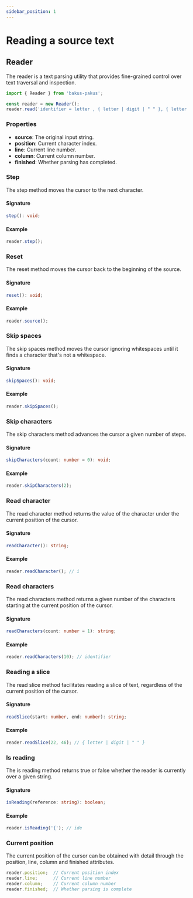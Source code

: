 ```yaml
---
sidebar_position: 1
---
```


# Reading a source text

## Reader

The reader is a text parsing utility that provides fine-grained control over text traversal and inspection.

```typescript
import { Reader } from 'bakus-pakus';

const reader = new Reader();
reader.read('identifier = letter , { letter | digit | " " }, { letter | digit } ;');
```

### Properties

- **source**: The original input string.
- **position**: Current character index.
- **line**: Current line number.
- **column**: Current column number.
- **finished**: Whether parsing has completed.

### Step

The step method moves the cursor to the next character.

#### Signature

```typescript
step(): void;
```

#### Example

```typescript
reader.step();
```

### Reset

The reset method moves the cursor back to the beginning of the source.

#### Signature

```typescript
reset(): void;
```

#### Example

```typescript
reader.source();
```

### Skip spaces

The skip spaces method moves the cursor ignoring whitespaces until it finds a character that's not a whitespace.

#### Signature

```typescript
skipSpaces(): void;
```

#### Example

```typescript
reader.skipSpaces();
```

### Skip characters

The skip characters method advances the cursor a given number of steps.

#### Signature

```typescript
skipCharacters(count: number = 0): void;
```

#### Example

```typescript
reader.skipCharacters(2);
```

### Read character

The read character method returns the value of the character under the current position of the cursor.

#### Signature

```typescript
readCharacter(): string;
```

#### Example

```typescript
reader.readCharacter(); // i
```

### Read characters

The read characters method returns a given number of the characters starting at the current position of the cursor.

#### Signature

```typescript
readCharacters(count: number = 1): string;
```

#### Example

```typescript
reader.readCharacters(10); // identifier
```

### Reading a slice

The read slice method facilitates reading a slice of text, regardless of the current position of the cursor.

#### Signature

```typescript
readSlice(start: number, end: number): string;
```

#### Example

```typescript
reader.readSlice(22, 46); // { letter | digit | " " }
```

### Is reading

The is reading method returns true or false whether the reader is currently over a given string.

#### Signature

```typescript
isReading(reference: string): boolean;
```

#### Example

```typescript
reader.isReading('{'); // ide
```

### Current position

The current position of the cursor can be obtained with detail through the position, line, column and finished attributes.

```typescript
reader.position;  // Current position index
reader.line;      // Current line number
reader.column;    // Current column number
reader.finished;  // Whether parsing is complete
```